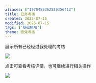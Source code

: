 ```yaml
---
aliases: ["1970485362520356413"]
title: 已办考核
created: 2025-07-15
modified: 2025-07-15
tags: ['基础模块']
theme: 绩效考核
---
```


展示所有已经经过我处理的考核

![](b575333b8ac7d36754ab88cbd8db5fbd.jpg)

点击可查看考核详情，也可继续进行相关操作

![](3290c029d4427bdc35b6fbdd9261988d.jpg)